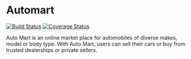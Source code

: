 # Automart

[![Build Status](https://travis-ci.org/jsbuddy/automart.svg?branch=develop)](https://travis-ci.org/jsbuddy/automart)
[![Coverage Status](https://coveralls.io/repos/github/jsbuddy/automart/badge.svg?branch=ft-travis-ci-coveralls-166465004)](https://coveralls.io/github/jsbuddy/automart?branch=ft-travis-ci-coveralls-166465004)

Auto Mart is an online market place for automobiles of diverse makes, model or body type. With Auto Mart, users can sell their cars or buy from trusted dealerships or private sellers.
